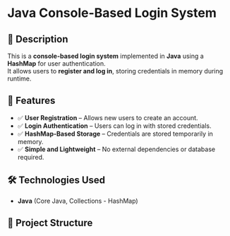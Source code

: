 # Java Console-Based Login System

## 📌 Description
This is a **console-based login system** implemented in **Java** using a **HashMap** for user authentication.  
It allows users to **register and log in**, storing credentials in memory during runtime.

## 🚀 Features
- ✅ **User Registration** – Allows new users to create an account.
- ✅ **Login Authentication** – Users can log in with stored credentials.
- ✅ **HashMap-Based Storage** – Credentials are stored temporarily in memory.
- ✅ **Simple and Lightweight** – No external dependencies or database required.

## 🛠 Technologies Used
- **Java** (Core Java, Collections - HashMap)

## 📂 Project Structure
